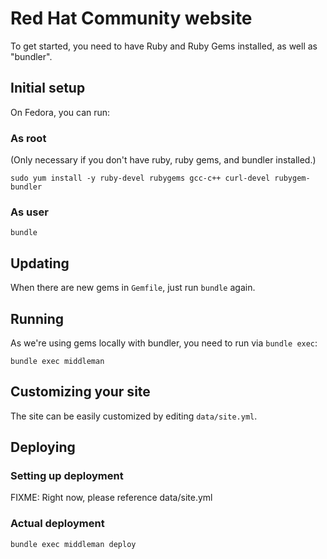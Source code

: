 # Red Hat Community website

To get started, you need to have Ruby and Ruby Gems installed, as well
as "bundler".


## Initial setup

On Fedora, you can run:

### As root

(Only necessary if you don't have ruby, ruby gems, and bundler
installed.)

`sudo yum install -y ruby-devel rubygems gcc-c++ curl-devel rubygem-bundler`

### As user

`bundle`


## Updating

When there are new gems in `Gemfile`, just run `bundle` again.


## Running

As we're using gems locally with bundler, you need to run via `bundle exec`:

`bundle exec middleman`


## Customizing your site

The site can be easily customized by editing `data/site.yml`.


## Deploying

### Setting up deployment

FIXME: Right now, please reference data/site.yml

### Actual deployment

`bundle exec middleman deploy`

